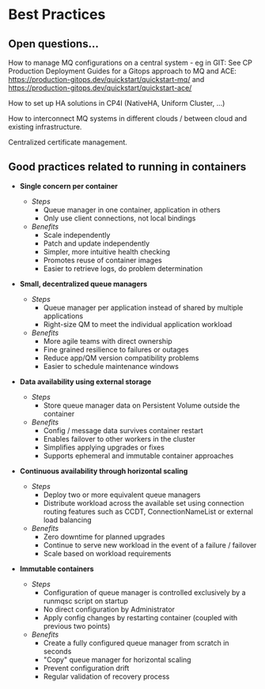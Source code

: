 
# Best Practices

## Open questions...

How to manage MQ configurations on a central system - eg in GIT: See CP Production Deployment Guides for a Gitops approach to MQ and ACE: https://production-gitops.dev/quickstart/quickstart-mq/ 
and https://production-gitops.dev/quickstart/quickstart-ace/

How to set up HA solutions in CP4I (NativeHA, Uniform Cluster, ...)

How to interconnect MQ systems in different clouds / between cloud and existing infrastructure.

Centralized certificate management.


## Good practices related to running in containers

- **Single concern per container**
  - *Steps*
    - Queue manager in one container, application in others
    - Only use client connections, not local bindings
  - *Benefits*
    - Scale independently
    - Patch and update independently
    - Simpler, more intuitive health checking
    - Promotes reuse of container images
    - Easier to retrieve logs, do problem determination

- **Small, decentralized queue managers**
  - *Steps*
    - Queue manager per application instead of shared by multiple applications
    - Right-size QM to meet the individual application workload
  - *Benefits*
    - More agile teams with direct ownership
    - Fine grained resilience to failures or outages
    - Reduce app/QM version compatibility problems
     - Easier to schedule maintenance windows

- **Data availability using external storage**
  - *Steps*
    - Store queue manager data on Persistent Volume outside the container
  - *Benefits*
    - Config / message data survives container restart 
    - Enables failover to other workers in the cluster
    - Simplifies applying upgrades or fixes
    - Supports ephemeral and immutable container approaches

- **Continuous availability through horizontal scaling**
  - *Steps*
    - Deploy two or more equivalent queue managers
    - Distribute workload across the available set using connection routing features such as CCDT, ConnectionNameList or external load balancing
  - *Benefits*
    - Zero downtime for planned upgrades
    - Continue to serve new workload in the event of a failure / failover
    - Scale based on workload requirements
    
- **Immutable containers**
  - *Steps*
    - Configuration of queue manager is controlled exclusively by a runmqsc script on startup
    - No direct configuration by Administrator
    - Apply config changes by restarting container (coupled with previous two points) 
  - *Benefits*
    - Create a fully configured queue manager from scratch in seconds
    - "Copy" queue manager for horizontal scaling
    - Prevent configuration drift
    - Regular validation of recovery process






























